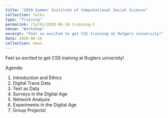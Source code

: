 ```yaml
---
title: "2020 Summer Institute of Computational Social Science"
collection: talks
type: "Training"
permalink: /talks/2020-06-16-training-1
venue: "Workshop"
excerpt: "Feel so excited to get CSS training at Rutgers university!"
date: 2020-06-16
collection: news
---
```


Feel so excited to get CSS training at Rugters university!

Agenda:
1. Introduction and Ethics
2. Digital Trace Data
3. Text as Data
4. Surveys in the Digital Age
5. Network Analysis
6. Experiments in the Digital Age
7. Group Projects!
